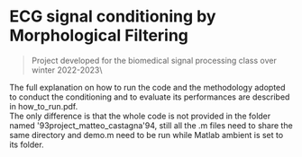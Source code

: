 # ECG signal conditioning by Morphological Filtering

> Project developed for the biomedical signal processing class over winter 2022-2023\

The full explanation on how to run the code and the methodology adopted to conduct the conditioning and to evaluate its performances are described in how_to_run.pdf.\
The only difference is that the whole code is not provided in the folder named \'93project_matteo_castagna\'94, still all the .m files need to share the same directory and demo.m need to be run while Matlab ambient is set to its folder.
